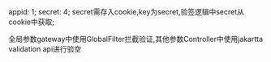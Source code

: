 appid: 1;
secret: 4;
secret需存入cookie,key为secret,验签逻辑中secret从cookie中获取;

全局参数gateway中使用GlobalFilter拦截验证,其他参数Controller中使用jakartta validation api进行验空
